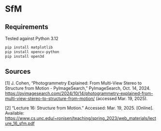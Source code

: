 # SfM

## Requirements

Tested against Python 3.12

```bash
pip install matplotlib
pip install opencv-python
pip install open3d
```

## Sources

[1]
J. Cohen, “Photogrammetry Explained: From Multi-View Stereo to Structure from Motion - PyImageSearch,” PyImageSearch, Oct. 14, 2024. https://pyimagesearch.com/2024/10/14/photogrammetry-explained-from-multi-view-stereo-to-structure-from-motion/ (accessed Mar. 19, 2025).
‌

[2]
“Lecture 16: Structure from Motion.” Accessed: Mar. 19, 2025. [Online]. Available: https://www.cs.unc.edu/~ronisen/teaching/spring_2023/web_materials/lecture_16_sfm.pdf
‌
